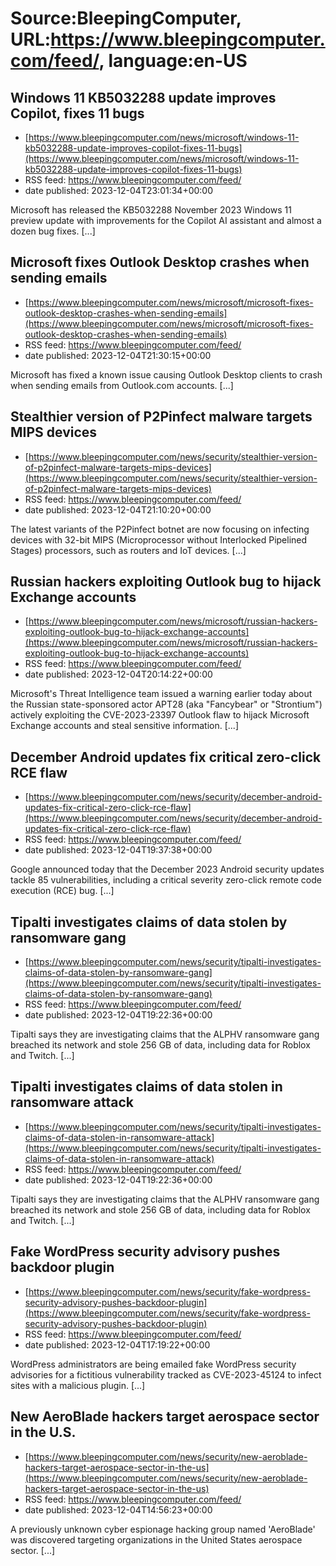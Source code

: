 # Source:BleepingComputer, URL:https://www.bleepingcomputer.com/feed/, language:en-US

## Windows 11 KB5032288 update improves Copilot, fixes 11 bugs
 - [https://www.bleepingcomputer.com/news/microsoft/windows-11-kb5032288-update-improves-copilot-fixes-11-bugs](https://www.bleepingcomputer.com/news/microsoft/windows-11-kb5032288-update-improves-copilot-fixes-11-bugs)
 - RSS feed: https://www.bleepingcomputer.com/feed/
 - date published: 2023-12-04T23:01:34+00:00

Microsoft has released the KB5032288 November 2023 Windows 11 preview update with improvements for the Copilot AI assistant and almost a dozen bug fixes. [...]

## Microsoft fixes Outlook Desktop crashes when sending emails
 - [https://www.bleepingcomputer.com/news/microsoft/microsoft-fixes-outlook-desktop-crashes-when-sending-emails](https://www.bleepingcomputer.com/news/microsoft/microsoft-fixes-outlook-desktop-crashes-when-sending-emails)
 - RSS feed: https://www.bleepingcomputer.com/feed/
 - date published: 2023-12-04T21:30:15+00:00

Microsoft has fixed a known issue causing Outlook Desktop clients to crash when sending emails from Outlook.com accounts. [...]

## Stealthier version of P2Pinfect malware targets MIPS devices
 - [https://www.bleepingcomputer.com/news/security/stealthier-version-of-p2pinfect-malware-targets-mips-devices](https://www.bleepingcomputer.com/news/security/stealthier-version-of-p2pinfect-malware-targets-mips-devices)
 - RSS feed: https://www.bleepingcomputer.com/feed/
 - date published: 2023-12-04T21:10:20+00:00

The latest variants of the P2Pinfect botnet are now focusing on infecting devices with 32-bit MIPS (Microprocessor without Interlocked Pipelined Stages) processors, such as routers and IoT devices. [...]

## Russian hackers exploiting Outlook bug to hijack Exchange accounts
 - [https://www.bleepingcomputer.com/news/microsoft/russian-hackers-exploiting-outlook-bug-to-hijack-exchange-accounts](https://www.bleepingcomputer.com/news/microsoft/russian-hackers-exploiting-outlook-bug-to-hijack-exchange-accounts)
 - RSS feed: https://www.bleepingcomputer.com/feed/
 - date published: 2023-12-04T20:14:22+00:00

Microsoft's Threat Intelligence team issued a warning earlier today about the Russian state-sponsored actor APT28 (aka "Fancybear" or "Strontium") actively exploiting the CVE-2023-23397 Outlook flaw to hijack Microsoft Exchange accounts and steal sensitive information. [...]

## December Android updates fix critical zero-click RCE flaw
 - [https://www.bleepingcomputer.com/news/security/december-android-updates-fix-critical-zero-click-rce-flaw](https://www.bleepingcomputer.com/news/security/december-android-updates-fix-critical-zero-click-rce-flaw)
 - RSS feed: https://www.bleepingcomputer.com/feed/
 - date published: 2023-12-04T19:37:38+00:00

Google announced today that the December 2023 Android security updates tackle 85 vulnerabilities, including a critical severity zero-click remote code execution (RCE) bug. [...]

## Tipalti investigates claims of data stolen by ransomware gang
 - [https://www.bleepingcomputer.com/news/security/tipalti-investigates-claims-of-data-stolen-by-ransomware-gang](https://www.bleepingcomputer.com/news/security/tipalti-investigates-claims-of-data-stolen-by-ransomware-gang)
 - RSS feed: https://www.bleepingcomputer.com/feed/
 - date published: 2023-12-04T19:22:36+00:00

Tipalti says they are investigating claims that the ALPHV ransomware gang breached its network and stole 256 GB of data, including data for Roblox and Twitch. [...]

## Tipalti investigates claims of data stolen in ransomware attack
 - [https://www.bleepingcomputer.com/news/security/tipalti-investigates-claims-of-data-stolen-in-ransomware-attack](https://www.bleepingcomputer.com/news/security/tipalti-investigates-claims-of-data-stolen-in-ransomware-attack)
 - RSS feed: https://www.bleepingcomputer.com/feed/
 - date published: 2023-12-04T19:22:36+00:00

Tipalti says they are investigating claims that the ALPHV ransomware gang breached its network and stole 256 GB of data, including data for Roblox and Twitch. [...]

## Fake WordPress security advisory pushes backdoor plugin
 - [https://www.bleepingcomputer.com/news/security/fake-wordpress-security-advisory-pushes-backdoor-plugin](https://www.bleepingcomputer.com/news/security/fake-wordpress-security-advisory-pushes-backdoor-plugin)
 - RSS feed: https://www.bleepingcomputer.com/feed/
 - date published: 2023-12-04T17:19:22+00:00

WordPress administrators are being emailed fake WordPress security advisories for a fictitious vulnerability tracked as CVE-2023-45124 to infect sites with a malicious plugin. [...]

## New AeroBlade hackers target aerospace sector in the U.S.
 - [https://www.bleepingcomputer.com/news/security/new-aeroblade-hackers-target-aerospace-sector-in-the-us](https://www.bleepingcomputer.com/news/security/new-aeroblade-hackers-target-aerospace-sector-in-the-us)
 - RSS feed: https://www.bleepingcomputer.com/feed/
 - date published: 2023-12-04T14:56:23+00:00

A previously unknown cyber espionage hacking group named 'AeroBlade' was discovered targeting organizations in the United States aerospace sector. [...]


